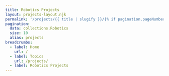 ```yaml
---
title: Robotics Projects
layout: projects-layout.njk
permalink: '/projects/{{ title | slugify }}/{% if pagination.pageNumber > 0 %}{{ pagination.pageNumber + 1 }}{% endif %}/index.html'
pagination:
  data: collections.Robotics
  size: 10
  alias: projects
breadcrumbs:
  - label: Home
    url: /
  - label: Topics
    url: /projects/
  - label: Robotics Projects
---
```

